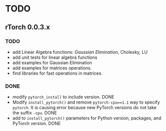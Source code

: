 # TODO

## rTorch 0.0.3.x
### TODO
* add Linear Algebra functions: _Gaussian Elimination_, Cholesky, LU
* add unit tests for linear algebra functions
* add examples for Gaussian Elimination
* add examples for matrices operations.
* find libraries for fast operations in matrices.

### DONE
* modify `pytorch_install` to include version. DONE
* Modify `install_pytorch()` and remove `pytorch-cpu==1.1` way to specify `pytorch`. It is causing error because new PyTorch versions do not take the suffix `-cpu`. DONE
* add to `install_pytorch()` parameters for Python version, packages, and PyTorch version. DONE
